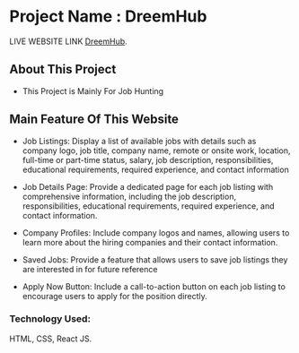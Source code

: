 # Project Name : DreemHub

LIVE WEBSITE LINK [DreemHub](https://car-zone-f6b1a.web.app/).

## About This Project

- This Project is Mainly For Job Hunting

## Main Feature Of This Website

- Job Listings: Display a list of available jobs with details such as company logo, job title, company name, remote or onsite work, location, full-time or part-time status, salary, job description, responsibilities, educational requirements, required experience, and contact information

- Job Details Page: Provide a dedicated page for each job listing with comprehensive information, including the job description, responsibilities, educational requirements, required experience, and contact information.
- Company Profiles: Include company logos and names, allowing users to learn more about the hiring companies and their contact information.
- Saved Jobs: Provide a feature that allows users to save job listings they are interested in for future reference
- Apply Now Button: Include a call-to-action button on each job listing to encourage users to apply for the position directly.

### Technology Used:

HTML, CSS, React JS.
